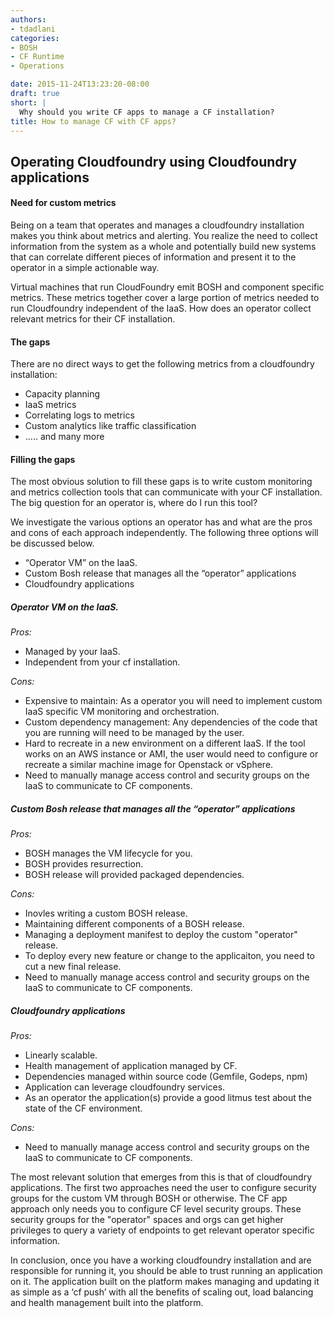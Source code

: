```yaml
---
authors:
- tdadlani
categories:
- BOSH
- CF Runtime
- Operations

date: 2015-11-24T13:23:20-08:00
draft: true
short: |
  Why should you write CF apps to manage a CF installation?
title: How to manage CF with CF apps?
---
```

## Operating Cloudfoundry using Cloudfoundry applications


#### Need for custom metrics
Being on a team that operates and manages a cloudfoundry installation makes you think about metrics and alerting. You realize the need to collect information from the system as a whole and potentially build new systems that can correlate different pieces of information and present it to the operator in a simple actionable way.

Virtual machines that run CloudFoundry emit BOSH and component specific metrics. These metrics together cover a large portion of metrics needed to run Cloudfoundry independent of the IaaS. How does an operator collect relevant metrics for their CF installation.

#### The gaps
There are no direct ways to get the following metrics from a cloudfoundry installation:

* Capacity planning
* IaaS metrics
* Correlating logs to metrics
* Custom analytics like traffic classification
* ..... and many more

#### Filling the gaps

The most obvious solution to fill these gaps is to write custom monitoring and metrics collection tools that can communicate with your CF installation. The big question for an operator is, where do I run this tool?

We investigate the various options an operator has and what are the pros and cons of each approach independently. The following three options will be discussed below.

* “Operator VM” on the IaaS.
* Custom Bosh release that manages all the “operator” applications
* Cloudfoundry applications


##### Operator VM on the IaaS.

_Pros:_

* Managed by your IaaS.
* Independent from your cf installation.


_Cons:_

* Expensive to maintain: As a operator you will need to implement custom IaaS specific VM monitoring and orchestration.
* Custom dependency management: Any dependencies of the code that you are running will need to be managed by the user.
* Hard to recreate in a new environment on a different IaaS. If the tool works on an AWS instance or AMI, the user would need to configure or recreate a similar machine image for Openstack or vSphere.
* Need to manually manage access control and security groups on the IaaS to communicate to CF components.


##### Custom Bosh release that manages all the “operator” applications

_Pros:_

* BOSH manages the VM lifecycle for you.
* BOSH provides resurrection.
* BOSH release will provided packaged dependencies.


_Cons:_

* Inovles writing a custom BOSH release.
* Maintaining different components of a BOSH release.
* Managing a deployment manifest to deploy the custom "operator" release.
* To deploy every new feature or change to the applicaiton, you need to cut a new final release.
* Need to manually manage access control and security groups on the IaaS to communicate to CF components.


##### Cloudfoundry applications

_Pros:_

* Linearly scalable.
* Health management of application managed by CF.
* Dependencies managed within source code (Gemfile, Godeps, npm)
* Application can leverage cloudfoundry services.
* As an operator the application(s) provide a good litmus test about the state of the CF environment.

_Cons:_

* Need to manually manage access control and security groups on the IaaS to communicate to CF components.

The most relevant solution that emerges from this is that of cloudfoundry applications. The first two approaches need the user to configure security groups for the custom VM through BOSH or otherwise. The CF app approach only needs you to configure CF level security groups. These security groups for the "operator" spaces and orgs can get higher privileges to query a variety of endpoints to get relevant operator specific information.

In conclusion, once you have a working cloudfoundry installation and are responsible for running it, you should be able to trust running an application on it. The application built on the platform makes managing and updating it as simple as a ‘cf push’ with all the benefits of scaling out, load balancing and health management built into the platform.
